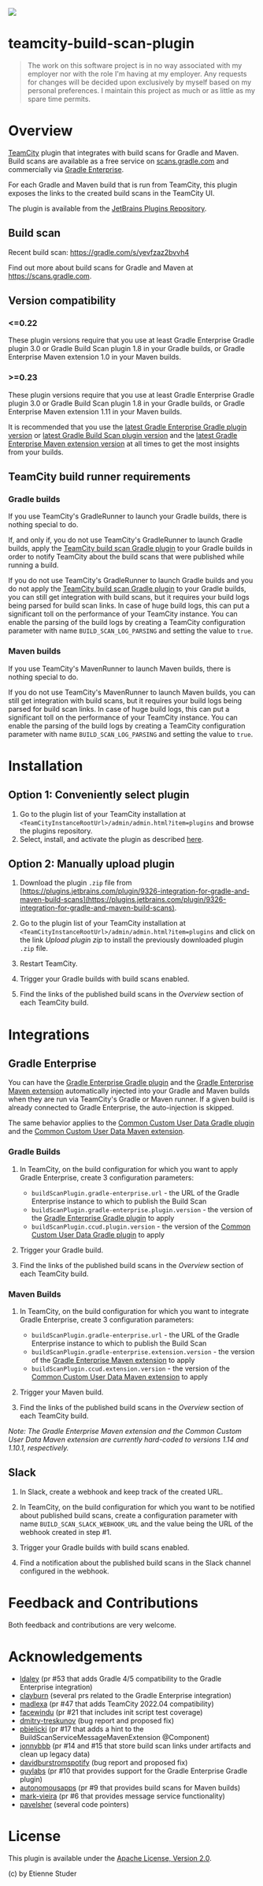 <p align="left">
  <a href="https://github.com/etiennestuder/teamcity-build-scan-plugin/actions?query=workflow%3A%22Build+Gradle+project%22"><img src="https://github.com/etiennestuder/teamcity-build-scan-plugin/workflows/Build%20Gradle%20project/badge.svg"></a>
</p>

teamcity-build-scan-plugin
==========================

> The work on this software project is in no way associated with my employer nor with the role I'm having at my employer. Any requests for changes will be decided upon exclusively by myself based on my personal preferences. I maintain this project as much or as little as my spare time permits.

# Overview

[TeamCity](https://www.jetbrains.com/teamcity/) plugin that integrates with build scans for Gradle and Maven. Build scans are available as a free service on [scans.gradle.com](https://scans.gradle.com/) and commercially via [Gradle Enterprise](https://gradle.com/enterprise).

For each Gradle and Maven build that is run from TeamCity, this plugin exposes the links to the created build scans in the TeamCity UI.

The plugin is available from the [JetBrains Plugins Repository](https://plugins.jetbrains.com/plugin/9326-integration-for-gradle-and-maven-build-scans).

## Build scan

Recent build scan: https://gradle.com/s/yevfzaz2bvvh4

Find out more about build scans for Gradle and Maven at https://scans.gradle.com.

## Version compatibility

### <=0.22
These plugin versions require that you use at least Gradle Enterprise Gradle plugin 3.0 or Gradle Build Scan plugin 1.8 in your Gradle builds, or Gradle Enterprise Maven extension 1.0 in your Maven builds.

### >=0.23
These plugin versions require that you use at least Gradle Enterprise Gradle plugin 3.0 or Gradle Build Scan plugin 1.8 in your Gradle builds, or Gradle Enterprise Maven extension 1.11 in your Maven builds.

It is recommended that you use the [latest Gradle Enterprise Gradle plugin version](https://plugins.gradle.org/plugin/com.gradle.enterprise) or
[latest Gradle Build Scan plugin version](https://plugins.gradle.org/plugin/com.gradle.build-scan) and the
[latest Gradle Enterprise Maven extension version](https://search.maven.org/search?q=a:gradle-enterprise-maven-extension) at all times to get the most insights from your builds.

## TeamCity build runner requirements

### Gradle builds

If you use TeamCity's GradleRunner to launch your Gradle builds, there is nothing special to do.

If, and only if, you do not use TeamCity's GradleRunner to launch Gradle builds, apply the [TeamCity build scan Gradle plugin](https://github.com/etiennestuder/gradle-build-scan-teamcity-plugin) to your Gradle builds in order to
notify TeamCity about the build scans that were published while running a build.

If you do not use TeamCity's GradleRunner to launch Gradle builds and you do not apply the [TeamCity build scan Gradle plugin](https://github.com/etiennestuder/gradle-build-scan-teamcity-plugin) to your Gradle builds, you can still get integration with build scans, but it requires your build logs being parsed for build scan links. In case of huge build logs, this can put a significant toll on the performance of your TeamCity instance. You can enable the parsing of the build logs by creating a TeamCity configuration parameter with name `BUILD_SCAN_LOG_PARSING` and setting the value to `true`.

### Maven builds

If you use TeamCity's MavenRunner to launch Maven builds, there is nothing special to do.

If you do not use TeamCity's MavenRunner to launch Maven builds, you can still get integration with build scans, but it requires your build logs being parsed for build scan links. In case of huge build logs, this can put a significant toll on the performance of your TeamCity instance. You can enable the parsing of the build logs by creating a TeamCity configuration parameter with name `BUILD_SCAN_LOG_PARSING` and setting the value to `true`.

# Installation

## Option 1: Conveniently select plugin

1. Go to the plugin list of your TeamCity installation at `<TeamCityInstanceRootUrl>/admin/admin.html?item=plugins` and browse the plugins repository.
2. Select, install, and activate the plugin as described [here](https://www.jetbrains.com/help/teamcity/installing-additional-plugins.html#Installing+a+plugin+from+JetBrains+Plugins+repository).

## Option 2: Manually upload plugin

1. Download the plugin `.zip` file from [https://plugins.jetbrains.com/plugin/9326-integration-for-gradle-and-maven-build-scans](https://plugins.jetbrains.com/plugin/9326-integration-for-gradle-and-maven-build-scans).

1. Go to the plugin list of your TeamCity installation at `<TeamCityInstanceRootUrl>/admin/admin.html?item=plugins` and click on the link _Upload plugin zip_ to install the
previously downloaded plugin `.zip` file.

1. Restart TeamCity.

1. Trigger your Gradle builds with build scans enabled.

1. Find the links of the published build scans in the _Overview_ section of each TeamCity build.

# Integrations

## Gradle Enterprise

You can have the [Gradle Enterprise Gradle plugin](https://docs.gradle.com/enterprise/gradle-plugin/) and the [Gradle Enterprise Maven extension](https://docs.gradle.com/enterprise/maven-extension/) automatically injected into your Gradle and Maven builds when they are run via TeamCity's Gradle or Maven runner. If a given build is already connected to Gradle Enterprise, the auto-injection is skipped.

The same behavior applies to the [Common Custom User Data Gradle plugin](https://github.com/gradle/common-custom-user-data-gradle-plugin) and the [Common Custom User Data Maven extension](https://github.com/gradle/common-custom-user-data-maven-extension).

### Gradle Builds

1. In TeamCity, on the build configuration for which you want to apply Gradle Enterprise, create 3 configuration parameters:

   - `buildScanPlugin.gradle-enterprise.url` - the URL of the Gradle Enterprise instance to which to publish the Build Scan
   - `buildScanPlugin.gradle-enterprise.plugin.version` - the version of the [Gradle Enterprise Gradle plugin](https://docs.gradle.com/enterprise/gradle-plugin/) to apply
   - `buildScanPlugin.ccud.plugin.version` - the version of the [Common Custom User Data Gradle plugin](https://github.com/gradle/common-custom-user-data-gradle-plugin) to apply

1. Trigger your Gradle build.

1. Find the links of the published build scans in the _Overview_ section of each TeamCity build.

### Maven Builds

1. In TeamCity, on the build configuration for which you want to integrate Gradle Enterprise, create 3 configuration parameters:

   - `buildScanPlugin.gradle-enterprise.url` - the URL of the Gradle Enterprise instance to which to publish the Build Scan
   - `buildScanPlugin.gradle-enterprise.extension.version` - the version of the [Gradle Enterprise Maven extension](https://docs.gradle.com/enterprise/maven-extension/) to apply
   - `buildScanPlugin.ccud.extension.version` - the version of the [Common Custom User Data Maven extension](https://github.com/gradle/common-custom-user-data-maven-extension) to apply

1. Trigger your Maven build.

1. Find the links of the published build scans in the _Overview_ section of each TeamCity build.

_Note: The Gradle Enterprise Maven extension and the Common Custom User Data Maven extension are currently hard-coded to versions 1.14 and 1.10.1, respectively._

## Slack

1. In Slack, create a webhook and keep track of the created URL.

1. In TeamCity, on the build configuration for which you want to be notified about published build scans, create a configuration parameter with name `BUILD_SCAN_SLACK_WEBHOOK_URL` and the value being the URL of the webhook created in step #1.

1. Trigger your Gradle builds with build scans enabled.

1. Find a notification about the published build scans in the Slack channel configured in the webhook.

# Feedback and Contributions

Both feedback and contributions are very welcome.

# Acknowledgements
+ [ldaley](https://github.com/ldaley) (pr #53 that adds Gradle 4/5 compatibility to the Gradle Enterprise integration)
+ [clayburn](https://github.com/clayburn) (several prs related to the Gradle Enterprise integration)
+ [madlexa](https://github.com/madlexa) (pr #47 that adds TeamCity 2022.04 compatibility)
+ [facewindu](https://github.com/facewindu) (pr #21 that includes init script test coverage)
+ [dmitry-treskunov](https://github.com/dmitry-treskunov) (bug report and proposed fix)
+ [pbielicki](https://github.com/pbielicki) (pr #17 that adds a hint to the BuildScanServiceMessageMavenExtension @Component)
+ [jonnybbb](https://github.com/jonnybbb) (pr #14 and #15 that store build scan links under artifacts and clean up legacy data)
+ [davidburstromspotify](https://github.com/davidburstromspotify) (bug report and proposed fix)
+ [guylabs](https://github.com/guylabs) (pr #10 that provides support for the Gradle Enterprise Gradle plugin)
+ [autonomousapps](https://github.com/autonomousapps) (pr #9 that provides build scans for Maven builds)
+ [mark-vieira](https://github.com/mark-vieira) (pr #6 that provides message service functionality)
+ [pavelsher](https://github.com/pavelsher) (several code pointers)

# License

This plugin is available under the [Apache License, Version 2.0](http://www.apache.org/licenses/LICENSE-2.0.html).

(c) by Etienne Studer
